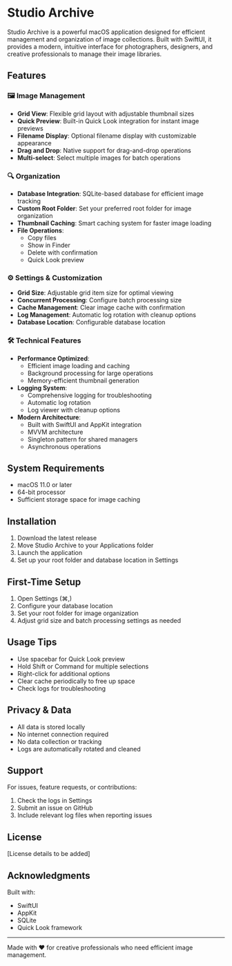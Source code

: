 # Studio Archive

Studio Archive is a powerful macOS application designed for efficient management and organization of image collections. Built with SwiftUI, it provides a modern, intuitive interface for photographers, designers, and creative professionals to manage their image libraries.

## Features

### 🖼️ Image Management
- **Grid View**: Flexible grid layout with adjustable thumbnail sizes
- **Quick Preview**: Built-in Quick Look integration for instant image previews
- **Filename Display**: Optional filename display with customizable appearance
- **Drag and Drop**: Native support for drag-and-drop operations
- **Multi-select**: Select multiple images for batch operations

### 🔍 Organization
- **Database Integration**: SQLite-based database for efficient image tracking
- **Custom Root Folder**: Set your preferred root folder for image organization
- **Thumbnail Caching**: Smart caching system for faster image loading
- **File Operations**: 
  - Copy files
  - Show in Finder
  - Delete with confirmation
  - Quick Look preview

### ⚙️ Settings & Customization
- **Grid Size**: Adjustable grid item size for optimal viewing
- **Concurrent Processing**: Configure batch processing size
- **Cache Management**: Clear image cache with confirmation
- **Log Management**: Automatic log rotation with cleanup options
- **Database Location**: Configurable database location

### 🛠️ Technical Features
- **Performance Optimized**: 
  - Efficient image loading and caching
  - Background processing for large operations
  - Memory-efficient thumbnail generation
- **Logging System**: 
  - Comprehensive logging for troubleshooting
  - Automatic log rotation
  - Log viewer with cleanup options
- **Modern Architecture**:
  - Built with SwiftUI and AppKit integration
  - MVVM architecture
  - Singleton pattern for shared managers
  - Asynchronous operations

## System Requirements
- macOS 11.0 or later
- 64-bit processor
- Sufficient storage space for image caching

## Installation
1. Download the latest release
2. Move Studio Archive to your Applications folder
3. Launch the application
4. Set up your root folder and database location in Settings

## First-Time Setup
1. Open Settings (⌘,)
2. Configure your database location
3. Set your root folder for image organization
4. Adjust grid size and batch processing settings as needed

## Usage Tips
- Use spacebar for Quick Look preview
- Hold Shift or Command for multiple selections
- Right-click for additional options
- Clear cache periodically to free up space
- Check logs for troubleshooting

## Privacy & Data
- All data is stored locally
- No internet connection required
- No data collection or tracking
- Logs are automatically rotated and cleaned

## Support
For issues, feature requests, or contributions:
1. Check the logs in Settings
2. Submit an issue on GitHub
3. Include relevant log files when reporting issues

## License
[License details to be added]

## Acknowledgments
Built with:
- SwiftUI
- AppKit
- SQLite
- Quick Look framework

---

Made with ❤️ for creative professionals who need efficient image management.
